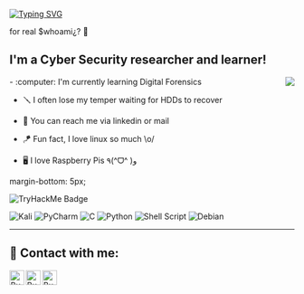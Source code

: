 [![Typing SVG](https://readme-typing-svg.demolab.com?font=IBM&size=23&pause=1700&color=19E96A&background=122ABB00&multiline=true&random=false&width=500&height=80&lines=Hello+There!++I'm+Burak+*-*;a.k.a+Burockoly)](https://git.io/typing-svg)


for real $whoami¿? :owl:


## I'm a Cyber Security researcher and learner!
<img align="right" src="https://github.com/raghavk16/raghavk16/blob/master/coderman.gif" />
- :computer: I'm currently learning Digital Forensics
  
- :screwdriver: I often lose my temper waiting for HDDs to recover
  
- :file_folder: You can reach me via linkedin or mail
  
- :kite: Fun fact, I love linux so much  \o/
  
- :desktop_computer: I love Raspberry Pis ٩(^ᗜ^ )و

margin-bottom: 5px;

![TryHackMe Badge](https://tryhackme-badges.s3.amazonaws.com/Burockoly.png)




![Kali](https://img.shields.io/badge/Kali-268BEE?style=for-the-badge&logo=kalilinux&logoColor=white)
![PyCharm](https://img.shields.io/badge/pycharm-143?style=for-the-badge&logo=pycharm&logoColor=black&color=black&labelColor=green)
![C](https://img.shields.io/badge/c-%2300599C.svg?style=for-the-badge&logo=c&logoColor=white)
![Python](https://img.shields.io/badge/python-3670A0?style=for-the-badge&logo=python&logoColor=ffdd54)
![Shell Script](https://img.shields.io/badge/shell_script-%23121011.svg?style=for-the-badge&logo=gnu-bash&logoColor=white)
![Debian](https://img.shields.io/badge/Debian-D70A53?style=for-the-badge&logo=debian&logoColor=white)

---

<h2> 🤳 Contact with me:</h2>

[<img align="left" alt="Burockoly | LinkedIn" width="26px" src="https://cdn.jsdelivr.net/npm/simple-icons@v3/icons/linkedin.svg" />][linkedin]
[<img align="left" alt="Burockoly | TryHackMe" width="26px" src="https://cdn.jsdelivr.net/npm/simple-icons@11.1.0/icons/tryhackme.svg" />][tryhackme]
[<img align="left" alt="Burockoly | TryHackMe" width="26px" src="https://cdn.jsdelivr.net/npm/simple-icons@11.1.0/icons/threads.svg" />][threads]

<!--
**Burockoly/burockoly** is a ✨ _special_ ✨ repository because its `README.md` (this file) appears on your GitHub profile.

Here are some ideas to get you started:

- 🔭 I’m currently working on ...
- 🌱 I’m currently learning ...
- 👯 I’m looking to collaborate on ...
- 🤔 I’m looking for help with ...
- 💬 Ask me about ...
- 📫 How to reach me: ...
- 😄 Pronouns: ...
- ⚡ Fun fact: ...
## Description
At the age of 12, I recovered my first HDD with the first computer I assembled. Since then I'm in love with hardware.
Than I met with Cyber Security, now I love them both. :)

-->

[linkedin]: https://www.linkedin.com/in/Burockoly/
[tryhackme]: https://tryhackme.com/p/burockoly
[threads]: https://www.threads.net/@l.burock.l
